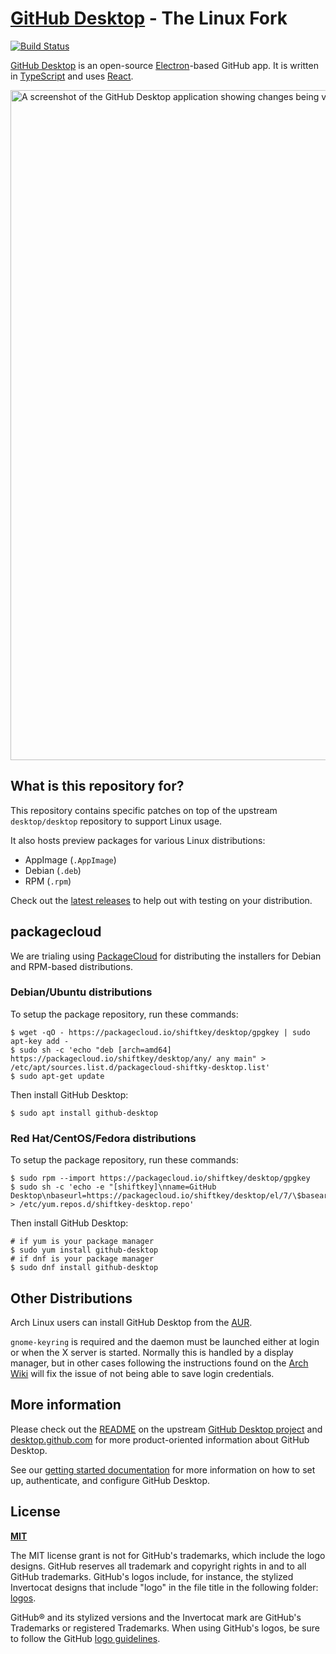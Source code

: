 # [GitHub Desktop](https://desktop.github.com) - The Linux Fork

[![Build Status](https://brendanforster.visualstudio.com/desktop-linux/_apis/build/status/Azure%20Pipelines%20Build?branchName=linux)](https://brendanforster.visualstudio.com/desktop-linux/_build/latest?definitionId=10&branchName=linux)

[GitHub Desktop](https://desktop.github.com/) is an open-source [Electron](https://www.electronjs.org/)-based
GitHub app. It is written in [TypeScript](https://www.typescriptlang.org) and
uses [React](https://reactjs.org/).

<picture>
  <source
    srcset="https://user-images.githubusercontent.com/634063/202742848-63fa1488-6254-49b5-af7c-96a6b50ea8af.png"
    media="(prefers-color-scheme: dark)"
  />
  <img
    width="1072"
    src="https://user-images.githubusercontent.com/634063/202742985-bb3b3b94-8aca-404a-8d8a-fd6a6f030672.png"
    alt="A screenshot of the GitHub Desktop application showing changes being viewed and committed with two attributed co-authors"
  />
</picture>

## What is this repository for?

This repository contains specific patches on top of the upstream
`desktop/desktop` repository to support Linux usage.

It also hosts preview packages for various Linux distributions:

 - AppImage (`.AppImage`)
 - Debian (`.deb`)
 - RPM (`.rpm`)

Check out the [latest releases](https://github.com/shiftkey/desktop/releases) to
help out with testing on your distribution.

## packagecloud

We are trialing using [PackageCloud](https://packagecloud.io/) for distributing
the installers for Debian and RPM-based distributions.

### Debian/Ubuntu distributions

To setup the package repository, run these commands:

```
$ wget -qO - https://packagecloud.io/shiftkey/desktop/gpgkey | sudo apt-key add -
$ sudo sh -c 'echo "deb [arch=amd64] https://packagecloud.io/shiftkey/desktop/any/ any main" > /etc/apt/sources.list.d/packagecloud-shiftky-desktop.list'
$ sudo apt-get update
```

Then install GitHub Desktop:

```
$ sudo apt install github-desktop
```

### Red Hat/CentOS/Fedora distributions

To setup the package repository, run these commands:

```
$ sudo rpm --import https://packagecloud.io/shiftkey/desktop/gpgkey
$ sudo sh -c 'echo -e "[shiftkey]\nname=GitHub Desktop\nbaseurl=https://packagecloud.io/shiftkey/desktop/el/7/\$basearch\nenabled=1\ngpgcheck=0\nrepo_gpgcheck=1\ngpgkey=https://packagecloud.io/shiftkey/desktop/gpgkey" > /etc/yum.repos.d/shiftkey-desktop.repo'
```

Then install GitHub Desktop:

```
# if yum is your package manager
$ sudo yum install github-desktop
# if dnf is your package manager
$ sudo dnf install github-desktop
```

## Other Distributions

Arch Linux users can install GitHub Desktop from the
[AUR](https://aur.archlinux.org/packages/github-desktop-bin/).

`gnome-keyring` is required and the daemon must be launched either at login or when the X server is started. Normally this is handled by a display manager, but in other cases following the instructions found on the [Arch Wiki](https://wiki.archlinux.org/index.php/GNOME/Keyring#Using_the_keyring_outside_GNOME) will fix the issue of not being able to save login credentials.

## More information

Please check out the [README](https://github.com/desktop/desktop#github-desktop)
on the upstream [GitHub Desktop project](https://github.com/desktop/desktop) and
[desktop.github.com](https://desktop.github.com) for more product-oriented
information about GitHub Desktop.

See our [getting started documentation](https://docs.github.com/en/desktop/overview/getting-started-with-github-desktop) for more information on how to set up, authenticate, and configure GitHub Desktop.

## License

**[MIT](LICENSE)**

The MIT license grant is not for GitHub's trademarks, which include the logo
designs. GitHub reserves all trademark and copyright rights in and to all
GitHub trademarks. GitHub's logos include, for instance, the stylized
Invertocat designs that include "logo" in the file title in the following
folder: [logos](app/static/logos).

GitHub® and its stylized versions and the Invertocat mark are GitHub's
Trademarks or registered Trademarks. When using GitHub's logos, be sure to
follow the GitHub [logo guidelines](https://github.com/logos).

